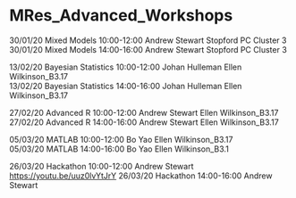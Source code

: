 # MRes_Advanced_Workshops

30/01/20	Mixed Models	10:00-12:00	Andrew Stewart	Stopford PC Cluster 3  
30/01/20	Mixed Models	14:00-16:00	Andrew Stewart	Stopford PC Cluster 3

13/02/20	Bayesian Statistics	10:00-12:00	Johan Hulleman	Ellen Wilkinson_B3.17  
13/02/20	Bayesian Statistics	14:00-16:00	Johan Hulleman	Ellen Wilkinson_B3.17

27/02/20	Advanced R	10:00-12:00	Andrew Stewart	Ellen Wilkinson_B3.17  
27/02/20	Advanced R	14:00-16:00	Andrew Stewart	Ellen Wilkinson_B3.17

05/03/20	MATLAB	10:00-12:00	Bo Yao	Ellen Wilkinson_B3.17  
05/03/20	MATLAB	14:00-16:00	Bo Yao	Ellen Wilkinson_B3.1

26/03/20	Hackathon	10:00-12:00	Andrew Stewart	https://youtu.be/uuz0lvYtJrY
26/03/20	Hackathon	14:00-16:00	Andrew Stewart	
